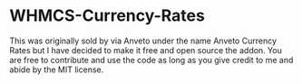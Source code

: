 # WHMCS-Currency-Rates
This was originally sold by via Anveto under the name Anveto Currency Rates but I have decided to make it free and open source the addon. You are free to contribute and use the code as long as you give credit to me and abide by the MIT license.
